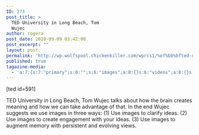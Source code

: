```yaml
---
ID: 273
post_title: >
  ﻿TED University in Long Beach, Tom
  Wujec
author: rogera
post_date: 2010-09-09 03:42:00
post_excerpt: ""
layout: post
permalink: 'http://wp.wolfspool.chickenkiller.com/wprcs1/%ef%bb%bfted-university-in-long-beach-tom-wujec/'
published: true
tagazine-media:
  - 'a:7:{s:7:"primary";s:0:"";s:6:"images";a:0:{}s:6:"videos";a:0:{}s:11:"image_count";s:1:"0";s:6:"author";s:7:"1944800";s:7:"blog_id";s:7:"1870407";s:9:"mod_stamp";s:19:"2011-01-07 02:51:31";}'
---
```

<p>﻿[ted id=591]

﻿TED University in Long Beach, Tom Wujec talks about how the brain creates meaning and how we can take advantage of that. In the end Wujec suggests we use images in three ways: (1) Use images to clarify ideas. (2) Use images to create engagement with your ideas. (3) Use images to augment memory with persistent and evolving views.</p>
